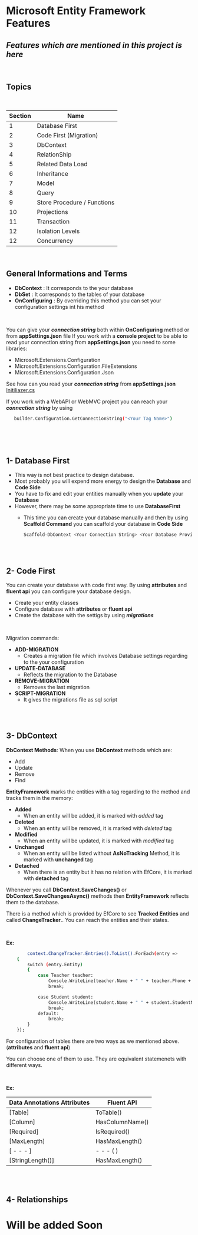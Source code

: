 # Microsoft Entity Framework Features
## _Features which are mentioned in this project is here_ 

<br/>

## Topics

<br/>


| Section | Name |
| ------ | ------ |
| 1 | Database First |
| 2 | Code First (Migration)|
| 3 | DbContext |
| 4 | RelationShip |
| 5 | Related Data Load |
| 6 | Inheritance |
| 7 | Model |
| 8 | Query |
| 9  | Store Procedure / Functions |
| 10 | Projections |
| 11 | Transaction |
| 12 | Isolation Levels |
| 12 | Concurrency |

<br/>

## General Informations and Terms
- __DbContext__ : It corresponds to the your database
- __DbSet<T>__ :  It corresponds to the tables of your database
- __OnConfiguring__ : By overriding this method you can set your configuration settings int his method 

<br/>

You can give your ___connection string___ both within __OnConfiguring__ method or from __appSettings.json__ file
If you work with a __console project__ to be able to read your connection string from __appSettings.json__ you need to some libraries:
- Microsoft.Extensions.Configuration
- Microsoft.Extensions.Configuration.FileExtensions
- Microsoft.Extensions.Configuration.Json
 

See how can you read your ___connection string___ from  __appSettings.json__ [Initiliazer.cs](https://github.com/ArcadiaEngineer/EntityFrameworkStudies/blob/master/EfCore.Console/Initiliazer.cs)

If you work with a WebAPI or WebMVC project you can reach your ___connection string___ by using
```sh
   builder.Configuration.GetConnectionString("<Your Tag Name>")
```
<br/>
<br/>
<br/>

## 1- Database First

- This way is not best practice to design database.
- Most probably you will expend more energy to design the __Database__ and __Code Side__
- You have to fix and edit your entities manually when you __update__ your __Database__
- However, there may be some appropriate time to use __DatabaseFirst__
    - This time you can create your database manually and then by using __Scaffold Command__
you can scaffold your database in  __Code Side__

        ```sh
        Scaffold-DbContext <Your Connection String> <Your Database Provider>(ex: Microsoft.EntityFrameworkCore.SqlServer) -OutputDir <Your Direction>
        ```

<br/>
<br/>
 
## 2- Code First  

You can create your database with code first way. By using __attributes__ and __fluent api__ you can configure your database design.

- Create your entity classes
- Configure database with __attributes__ or __fluent api__
- Create the database with the settigs by using ___migrations___

<br/>
 
Migration commands: 
- __ADD-MIGRATION _<Migration Name>___
    - Creates a migration file which involves Database settings regarding to the your configuration
- __UPDATE-DATABASE__
    - Reflects the migration to the Database
- __REMOVE-MIGRATION__
    - Removes the last migration
- __SCRIPT-MIGRATION__
    - It gives the migrations file as sql script

<br/>
<br/>
 
## 3- DbContext

__DbContext Methods__: When you use __DbContext__ methods which are: 

- Add
- Update
- Remove
- Find

__EntityFramework__ marks the entities with a tag regarding to the method and tracks them in the memory:

- __Added__
    - When an entity will be added, it is marked with _added_ tag
- __Deleted__
    - When an entity will be removed, it is marked with _deleted_ tag
- __Modified__
    - When an entity will be updated, it is marked with _modified_ tag
- __Unchanged__
    - When an entity will be listed without __AsNoTracking__ Method, it is marked with __unchanged__ tag
- __Detached__
    - When there is an entity but it has no relation with EfCore, it is marked with __detached__ tag

Whenever you call __DbContext.SaveChanges()__ or __DbContext.SaveChangesAsync()__ methods then
__EntityFramework__ reflects them to the database.

There is a method which is provided by EfCore to see __Tracked Entities__ and called __ChangeTracker__.. You can reach the entities and their states.

<br/>
 
__Ex:__
```sh
        context.ChangeTracker.Entries().ToList().ForEach(entry =>
    {
        switch (entry.Entity)
        {
            case Teacher teacher:
                Console.WriteLine(teacher.Name + " " + teacher.Phone + " " + teacher.Age);
                break;

            case Student student:
                Console.WriteLine(student.Name + " " + student.StudentNumber + " " + student.Age);
                break;
            default:
                break;
        }
    });
```

For configuration of tables there are two ways as we mentioned above. (__attributes__ and __fluent api__)

You can choose one of them to use. They are equivalent statemenets with different ways.

<br/>
 
__Ex:__

| Data Annotations Attributes | Fluent API |
| ------ | ------ |
| [Table] | ToTable() |
| [Column] | HasColumnName() |
| [Required] | IsRequired() |
| [MaxLength] | HasMaxLength() |
| [ - - - ] | - - - ( ) |
| [StringLength()] | HasMaxLength() |


<br/>
<br/>
 
## 4- Relationships


<h1> Will be added Soon </h1>


    
    
